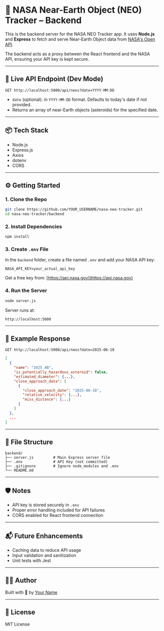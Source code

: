# 🚀 NASA Near-Earth Object (NEO) Tracker – Backend

This is the backend server for the NASA NEO Tracker app. It uses **Node.js** and **Express** to fetch and serve Near-Earth Object data from [NASA's Open API](https://api.nasa.gov/).

The backend acts as a proxy between the React frontend and the NASA API, ensuring your API key is kept secure.

---

## 🔗 Live API Endpoint (Dev Mode)

```
GET http://localhost:5000/api/neos?date=YYYY-MM-DD
```

- `date` (optional): in `YYYY-MM-DD` format. Defaults to today's date if not provided.
- Returns an array of near-Earth objects (asteroids) for the specified date.

---

## 📦 Tech Stack

- Node.js
- Express.js
- Axios
- dotenv
- CORS

---

## ⚙️ Getting Started

### 1. Clone the Repo

```bash
git clone https://github.com/YOUR_USERNAME/nasa-neo-tracker.git
cd nasa-neo-tracker/backend
```

### 2. Install Dependencies

```bash
npm install
```

### 3. Create `.env` File

In the `backend` folder, create a file named `.env` and add your NASA API key:

```
NASA_API_KEY=your_actual_api_key
```

Get a free key from: [https://api.nasa.gov](https://api.nasa.gov)

### 4. Run the Server

```bash
node server.js
```

Server runs at:  
```
http://localhost:5000
```

---

## 🧪 Example Response

```
GET http://localhost:5000/api/neos?date=2025-06-18
```

```json
[
  {
    "name": "2025 AB",
    "is_potentially_hazardous_asteroid": false,
    "estimated_diameter": {...},
    "close_approach_data": [
      {
        "close_approach_date": "2025-06-18",
        "relative_velocity": {...},
        "miss_distance": {...}
      }
    ]
  },
  ...
]
```

---

## 📁 File Structure

```
backend/
├── server.js         # Main Express server file
├── .env              # API Key (not committed)
├── .gitignore        # Ignore node_modules and .env
└── README.md
```

---

## 🛡️ Notes

- API key is stored securely in `.env`
- Proper error handling included for API failures
- CORS enabled for React frontend connection

---

## 📬 Future Enhancements

- Caching data to reduce API usage
- Input validation and sanitization
- Unit tests with Jest

---

## 👨‍🚀 Author

Built with 💫 by [Your Name](https://github.com/YOUR_USERNAME)

---

## 📄 License

MIT License
